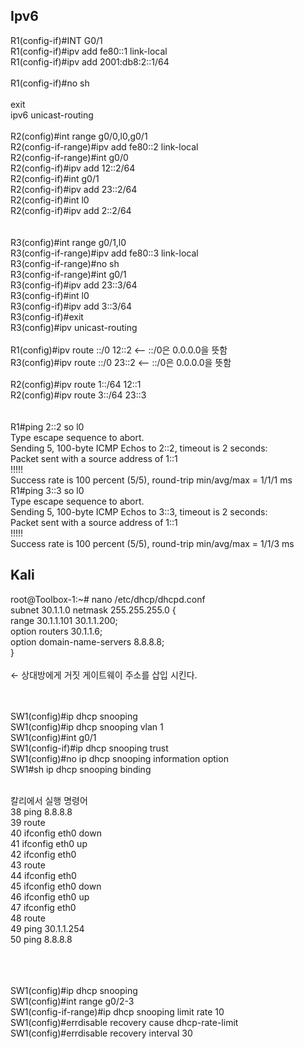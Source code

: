 ## Ipv6


R1(config-if)#INT G0/1 <br/>
R1(config-if)#ipv add fe80::1 link-local<br/>
R1(config-if)#ipv add 2001:db8:2::1/64<br/>
<br/>
R1(config-if)#no sh<br/>
<br/>
exit<br/>
ipv6 unicast-routing<br/>
<br/>
R2(config)#int range g0/0,l0,g0/1<br/>
R2(config-if-range)#ipv add fe80::2 link-local <br/>
R2(config-if-range)#int g0/0<br/>
R2(config-if)#ipv add 12::2/64<br/>
R2(config-if)#int g0/1        <br/>
R2(config-if)#ipv add 23::2/64<br/>
R2(config-if)#int l0<br/>
R2(config-if)#ipv add 2::2/64 <br/>
<br/>
<br/>
R3(config)#int range g0/1,l0<br/>
R3(config-if-range)#ipv add fe80::3 link-local <br/>
R3(config-if-range)#no sh<br/>
R3(config-if-range)#int g0/1<br/>
R3(config-if)#ipv add 23::3/64<br/>
R3(config-if)#int l0 <br/>
R3(config-if)#ipv add 3::3/64 <br/>
R3(config-if)#exit<br/>
R3(config)#ipv unicast-routing<br/>
<br/>
R1(config)#ipv route ::/0 12::2 <-- ::/0은 0.0.0.0을 뜻함<br/>
R3(config)#ipv route ::/0 23::2 <-- ::/0은 0.0.0.0을 뜻함<br/>
<br/>
R2(config)#ipv route 1::/64 12::1<br/>
R2(config)#ipv route 3::/64 23::3<br/>
<br/>
<br/>
R1#ping 2::2 so l0<br/>
Type escape sequence to abort.<br/>
Sending 5, 100-byte ICMP Echos to 2::2, timeout is 2 seconds:<br/>
Packet sent with a source address of 1::1<br/>
!!!!!<br/>
Success rate is 100 percent (5/5), round-trip min/avg/max = 1/1/1 ms<br/>
R1#ping 3::3 so l0<br/>
Type escape sequence to abort.<br/>
Sending 5, 100-byte ICMP Echos to 3::3, timeout is 2 seconds:<br/>
Packet sent with a source address of 1::1<br/>
!!!!!<br/>
Success rate is 100 percent (5/5), round-trip min/avg/max = 1/1/3 ms<br/>


## Kali

root@Toolbox-1:~# nano /etc/dhcp/dhcpd.conf<br/>
subnet 30.1.1.0 netmask 255.255.255.0 {<br/>
   range 30.1.1.101 30.1.1.200;<br/>
   option routers 30.1.1.6;     <br/>
   option domain-name-servers 8.8.8.8;<br/>
}<br/>
<br/>
← 상대방에게 거짓 게이트웨이 주소를 삽입 시킨다.<br/>
<br/>
<br/>

SW1(config)#ip dhcp snooping <br/>
SW1(config)#ip dhcp snooping vlan 1<br/>
SW1(config)#int g0/1<br/>
SW1(config-if)#ip dhcp snooping trust <br/>
SW1(config)#no ip dhcp snooping information option <br/>
SW1#sh ip dhcp snooping binding <br/>
<br/>

칼리에서 실행 명령어<br/>
38  ping 8.8.8.8<br/>
   39  route<br/>
   40  ifconfig eth0 down<br/>
   41  ifconfig eth0 up<br/>
   42  ifconfig eth0 <br/>
   43  route<br/>
   44  ifconfig eth0 <br/>
   45  ifconfig eth0 down<br/>
   46  ifconfig eth0 up<br/>
   47  ifconfig eth0 <br/>
   48  route<br/>
   49  ping 30.1.1.254<br/>
   50  ping 8.8.8.8<br/>
<br/>
<br/>
<br/>

SW1(config)#ip dhcp snooping <br/>
SW1(config)#int range g0/2-3<br/>
SW1(config-if-range)#ip dhcp snooping limit rate 10<br/>
SW1(config)#errdisable recovery cause dhcp-rate-limit <br/>
SW1(config)#errdisable recovery interval 30<br/>



















